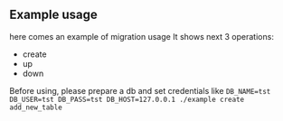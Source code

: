 ## Example usage

here comes an example of migration usage
It shows next 3 operations:

* create
* up
* down

Before using, please prepare a db and set credentials like
`DB_NAME=tst DB_USER=tst DB_PASS=tst DB_HOST=127.0.0.1 ./example create add_new_table`
